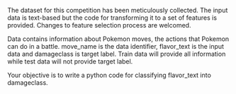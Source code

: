 The dataset for this competition has been meticulously collected. The input data is text-based but the code for transforming it to a set of features is provided. Changes to feature selection process are welcomed.

Data contains information about Pokemon moves, the actions that Pokemon can do in a battle. move_name is the data identifier, flavor_text is the input data and damageclass is target label. Train data will provide all information while test data will not provide target label.

Your objective is to write a python code for classifying flavor_text into damageclass.
